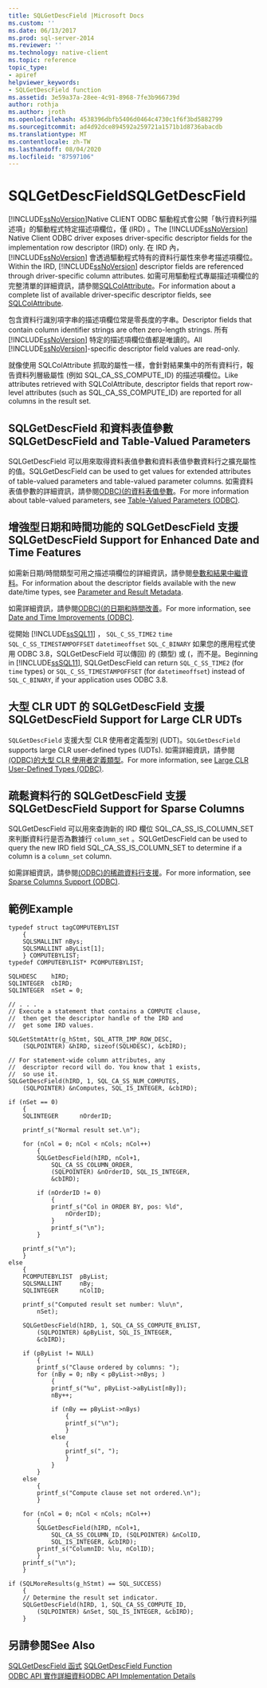 ```yaml
---
title: SQLGetDescField |Microsoft Docs
ms.custom: ''
ms.date: 06/13/2017
ms.prod: sql-server-2014
ms.reviewer: ''
ms.technology: native-client
ms.topic: reference
topic_type:
- apiref
helpviewer_keywords:
- SQLGetDescField function
ms.assetid: 3e59a37a-28ee-4c91-8968-7fe3b966739d
author: rothja
ms.author: jroth
ms.openlocfilehash: 4538396dbfb5406d0464c4730c1f6f3bd5882799
ms.sourcegitcommit: ad4d92dce894592a259721a1571b1d8736abacdb
ms.translationtype: MT
ms.contentlocale: zh-TW
ms.lasthandoff: 08/04/2020
ms.locfileid: "87597106"
---
```

# <a name="sqlgetdescfield"></a><span data-ttu-id="f8f16-102">SQLGetDescField</span><span class="sxs-lookup"><span data-stu-id="f8f16-102">SQLGetDescField</span></span>
  <span data-ttu-id="f8f16-103">[!INCLUDE[ssNoVersion](../../includes/ssnoversion-md.md)]Native CLIENT ODBC 驅動程式會公開「執行資料列描述項」的驅動程式特定描述項欄位，僅 (IRD) 。</span><span class="sxs-lookup"><span data-stu-id="f8f16-103">The [!INCLUDE[ssNoVersion](../../includes/ssnoversion-md.md)] Native Client ODBC driver exposes driver-specific descriptor fields for the implementation row descriptor (IRD) only.</span></span> <span data-ttu-id="f8f16-104">在 IRD 內， [!INCLUDE[ssNoVersion](../../includes/ssnoversion-md.md)] 會透過驅動程式特有的資料行屬性來參考描述項欄位。</span><span class="sxs-lookup"><span data-stu-id="f8f16-104">Within the IRD, [!INCLUDE[ssNoVersion](../../includes/ssnoversion-md.md)] descriptor fields are referenced through driver-specific column attributes.</span></span> <span data-ttu-id="f8f16-105">如需可用驅動程式專屬描述項欄位的完整清單的詳細資訊，請參閱[SQLColAttribute](sqlcolattribute.md)。</span><span class="sxs-lookup"><span data-stu-id="f8f16-105">For information about a complete list of available driver-specific descriptor fields, see [SQLColAttribute](sqlcolattribute.md).</span></span>  
  
 <span data-ttu-id="f8f16-106">包含資料行識別項字串的描述項欄位常是零長度的字串。</span><span class="sxs-lookup"><span data-stu-id="f8f16-106">Descriptor fields that contain column identifier strings are often zero-length strings.</span></span> <span data-ttu-id="f8f16-107">所有 [!INCLUDE[ssNoVersion](../../includes/ssnoversion-md.md)] 特定的描述項欄位值都是唯讀的。</span><span class="sxs-lookup"><span data-stu-id="f8f16-107">All [!INCLUDE[ssNoVersion](../../includes/ssnoversion-md.md)]-specific descriptor field values are read-only.</span></span>  
  
 <span data-ttu-id="f8f16-108">就像使用 SQLColAttribute 抓取的屬性一樣，會針對結果集中的所有資料行，報告資料列層級屬性 (例如 SQL_CA_SS_COMPUTE_ID) 的描述項欄位。</span><span class="sxs-lookup"><span data-stu-id="f8f16-108">Like attributes retrieved with SQLColAttribute, descriptor fields that report row-level attributes (such as SQL_CA_SS_COMPUTE_ID) are reported for all columns in the result set.</span></span>  
  
## <a name="sqlgetdescfield-and-table-valued-parameters"></a><span data-ttu-id="f8f16-109">SQLGetDescField 和資料表值參數</span><span class="sxs-lookup"><span data-stu-id="f8f16-109">SQLGetDescField and Table-Valued Parameters</span></span>  
 <span data-ttu-id="f8f16-110">SQLGetDescField 可以用來取得資料表值參數和資料表值參數資料行之擴充屬性的值。</span><span class="sxs-lookup"><span data-stu-id="f8f16-110">SQLGetDescField can be used to get values for extended attributes of table-valued parameters and table-valued parameter columns.</span></span> <span data-ttu-id="f8f16-111">如需資料表值參數的詳細資訊，請參閱[ODBC&#41;&#40;的資料表值參數](../native-client-odbc-table-valued-parameters/table-valued-parameters-odbc.md)。</span><span class="sxs-lookup"><span data-stu-id="f8f16-111">For more information about table-valued parameters, see [Table-Valued Parameters &#40;ODBC&#41;](../native-client-odbc-table-valued-parameters/table-valued-parameters-odbc.md).</span></span>  
  
## <a name="sqlgetdescfield-support-for-enhanced-date-and-time-features"></a><span data-ttu-id="f8f16-112">增強型日期和時間功能的 SQLGetDescField 支援</span><span class="sxs-lookup"><span data-stu-id="f8f16-112">SQLGetDescField Support for Enhanced Date and Time Features</span></span>  
 <span data-ttu-id="f8f16-113">如需新日期/時間類型可用之描述項欄位的詳細資訊，請參閱[參數和結果中繼資料](../native-client-odbc-date-time/metadata-parameter-and-result.md)。</span><span class="sxs-lookup"><span data-stu-id="f8f16-113">For information about the descriptor fields available with the new date/time types, see [Parameter and Result Metadata](../native-client-odbc-date-time/metadata-parameter-and-result.md).</span></span>  
  
 <span data-ttu-id="f8f16-114">如需詳細資訊，請參閱[ODBC&#41;&#40;的日期和時間改善](../native-client-odbc-date-time/date-and-time-improvements-odbc.md)。</span><span class="sxs-lookup"><span data-stu-id="f8f16-114">For more information, see [Date and Time Improvements &#40;ODBC&#41;](../native-client-odbc-date-time/date-and-time-improvements-odbc.md).</span></span>  
  
 <span data-ttu-id="f8f16-115">從開始 [!INCLUDE[ssSQL11](../../includes/sssql11-md.md)] ， `SQL_C_SS_TIME2` `time` `SQL_C_SS_TIMESTAMPOFFSET` `datetimeoffset` `SQL_C_BINARY` 如果您的應用程式使用 ODBC 3.8，SQLGetDescField 可以傳回) 的 (類型) 或 (，而不是。</span><span class="sxs-lookup"><span data-stu-id="f8f16-115">Beginning in [!INCLUDE[ssSQL11](../../includes/sssql11-md.md)], SQLGetDescField can return `SQL_C_SS_TIME2` (for `time` types) or `SQL_C_SS_TIMESTAMPOFFSET` (for `datetimeoffset`) instead of `SQL_C_BINARY`, if your application uses ODBC 3.8.</span></span>  
  
## <a name="sqlgetdescfield-support-for-large-clr-udts"></a><span data-ttu-id="f8f16-116">大型 CLR UDT 的 SQLGetDescField 支援</span><span class="sxs-lookup"><span data-stu-id="f8f16-116">SQLGetDescField Support for Large CLR UDTs</span></span>  
 <span data-ttu-id="f8f16-117">`SQLGetDescField` 支援大型 CLR 使用者定義型別 (UDT)。</span><span class="sxs-lookup"><span data-stu-id="f8f16-117">`SQLGetDescField` supports large CLR user-defined types (UDTs).</span></span> <span data-ttu-id="f8f16-118">如需詳細資訊，請參閱[&#40;ODBC&#41;的大型 CLR 使用者定義類型](../native-client/odbc/large-clr-user-defined-types-odbc.md)。</span><span class="sxs-lookup"><span data-stu-id="f8f16-118">For more information, see [Large CLR User-Defined Types &#40;ODBC&#41;](../native-client/odbc/large-clr-user-defined-types-odbc.md).</span></span>  
  
## <a name="sqlgetdescfield-support-for-sparse-columns"></a><span data-ttu-id="f8f16-119">疏鬆資料行的 SQLGetDescField 支援</span><span class="sxs-lookup"><span data-stu-id="f8f16-119">SQLGetDescField Support for Sparse Columns</span></span>  
 <span data-ttu-id="f8f16-120">SQLGetDescField 可以用來查詢新的 IRD 欄位 SQL_CA_SS_IS_COLUMN_SET 來判斷資料行是否為數據行 `column_set` 。</span><span class="sxs-lookup"><span data-stu-id="f8f16-120">SQLGetDescField can be used to query the new IRD field SQL_CA_SS_IS_COLUMN_SET to determine if a column is a `column_set` column.</span></span>  
  
 <span data-ttu-id="f8f16-121">如需詳細資訊，請參閱[&#40;ODBC&#41;的稀疏資料行支援](../native-client/odbc/sparse-columns-support-odbc.md)。</span><span class="sxs-lookup"><span data-stu-id="f8f16-121">For more information, see [Sparse Columns Support &#40;ODBC&#41;](../native-client/odbc/sparse-columns-support-odbc.md).</span></span>  
  
## <a name="example"></a><span data-ttu-id="f8f16-122">範例</span><span class="sxs-lookup"><span data-stu-id="f8f16-122">Example</span></span>  
  
```  
typedef struct tagCOMPUTEBYLIST  
    {  
    SQLSMALLINT nBys;  
    SQLSMALLINT aByList[1];  
    } COMPUTEBYLIST;  
typedef COMPUTEBYLIST* PCOMPUTEBYLIST;   
  
SQLHDESC    hIRD;   
SQLINTEGER  cbIRD;   
SQLINTEGER  nSet = 0;   
  
// . . .  
// Execute a statement that contains a COMPUTE clause,  
//  then get the descriptor handle of the IRD and  
//  get some IRD values.  
  
SQLGetStmtAttr(g_hStmt, SQL_ATTR_IMP_ROW_DESC,  
    (SQLPOINTER) &hIRD, sizeof(SQLHDESC), &cbIRD);  
  
// For statement-wide column attributes, any  
//  descriptor record will do. You know that 1 exists,  
//  so use it.  
SQLGetDescField(hIRD, 1, SQL_CA_SS_NUM_COMPUTES,  
    (SQLPOINTER) &nComputes, SQL_IS_INTEGER, &cbIRD);  
  
if (nSet == 0)  
    {  
    SQLINTEGER      nOrderID;  
  
    printf_s("Normal result set.\n");  
  
    for (nCol = 0; nCol < nCols; nCol++)  
        {  
        SQLGetDescField(hIRD, nCol+1,  
            SQL_CA_SS_COLUMN_ORDER,  
            (SQLPOINTER) &nOrderID, SQL_IS_INTEGER,  
            &cbIRD);  
  
        if (nOrderID != 0)  
            {  
            printf_s("Col in ORDER BY, pos: %ld",  
                nOrderID);  
            }  
            printf_s("\n");  
        }  
  
    printf_s("\n");  
    }  
else  
    {  
    PCOMPUTEBYLIST  pByList;  
    SQLSMALLINT     nBy;  
    SQLINTEGER      nColID;  
  
    printf_s("Computed result set number: %lu\n",  
        nSet);  
  
    SQLGetDescField(hIRD, 1, SQL_CA_SS_COMPUTE_BYLIST,  
        (SQLPOINTER) &pByList, SQL_IS_INTEGER,  
        &cbIRD);  
  
    if (pByList != NULL)  
        {  
        printf_s("Clause ordered by columns: ");  
        for (nBy = 0; nBy < pByList->nBys; )  
            {  
            printf_s("%u", pByList->aByList[nBy]);  
            nBy++;  
  
            if (nBy == pByList->nBys)  
                {  
                printf_s("\n");  
                }  
            else  
                {  
                printf_s(", ");  
                }  
            }  
        }  
    else  
        {  
        printf_s("Compute clause set not ordered.\n");  
        }  
  
    for (nCol = 0; nCol < nCols; nCol++)  
        {  
        SQLGetDescField(hIRD, nCol+1,  
            SQL_CA_SS_COLUMN_ID, (SQLPOINTER) &nColID,  
            SQL_IS_INTEGER, &cbIRD);  
        printf_s("ColumnID: %lu, nColID);  
        }  
    printf_s("\n");  
    }  
  
if (SQLMoreResults(g_hStmt) == SQL_SUCCESS)  
    {  
    // Determine the result set indicator.  
    SQLGetDescField(hIRD, 1, SQL_CA_SS_COMPUTE_ID,  
        (SQLPOINTER) &nSet, SQL_IS_INTEGER, &cbIRD);  
    }  
```  
  
## <a name="see-also"></a><span data-ttu-id="f8f16-123">另請參閱</span><span class="sxs-lookup"><span data-stu-id="f8f16-123">See Also</span></span>  
 <span data-ttu-id="f8f16-124">[SQLGetDescField 函式](https://go.microsoft.com/fwlink/?LinkId=59351) </span><span class="sxs-lookup"><span data-stu-id="f8f16-124">[SQLGetDescField Function](https://go.microsoft.com/fwlink/?LinkId=59351) </span></span>  
 [<span data-ttu-id="f8f16-125">ODBC API 實作詳細資料</span><span class="sxs-lookup"><span data-stu-id="f8f16-125">ODBC API Implementation Details</span></span>](odbc-api-implementation-details.md)  
  
  
